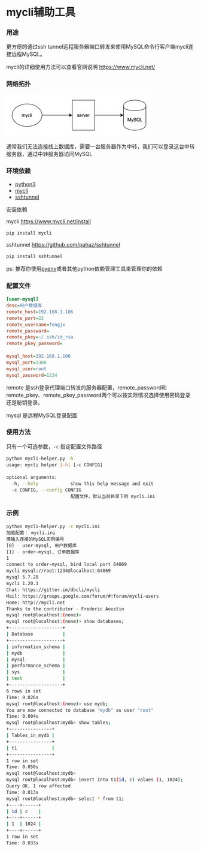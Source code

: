 # mycli辅助工具

### 用途

更方便的通过ssh tunnel远程服务器端口转发来使用MySQL命令行客户端mycli连接远程MySQL。

mycli的详细使用方法可以查看官网说明 <https://www.mycli.net/>

### 网络拓扑

![mycli-helper-network](mycli-helper.png)

通常我们无法连接线上数据库，需要一台服务器作为中转，我们可以登录这台中转服务器，通过中转服务器访问MySQL

### 环境依赖

- [python3](https://www.python.org/)
- [mycli](https://www.mycli.net/)
- [sshtunnel](https://github.com/pahaz/sshtunnel)

安装依赖

mycli <https://www.mycli.net/install>
```bash
pip install mycli 
```

sshtunnel <https://github.com/pahaz/sshtunnel>
```bash
pip install sshtunnel
```

ps: 推荐你使用[pyenv](https://github.com/pyenv/pyenv)或者其他python依赖管理工具来管理你的依赖


### 配置文件

```ini mycli.ini
[user-mysql]
desc=用户数据库
remote_host=192.168.1.106
remote_port=22
remote_username=fengjx
remote_password=
remote_pkey=~/.ssh/id_rsa
remote_pkey_password=

mysql_host=192.168.1.106
mysql_port=3306
mysql_user=root
mysql_password=1234
```

remote 是ssh登录代理端口转发的服务器配置，remote_password和remote_pkey、remote_pkey_password两个可以按实际情况选择使用密码登录还是秘钥登录。

mysql 是远程MySQL登录配置

### 使用方法

只有一个可选参数，`-c` 指定配置文件路径
```bash
python mycli-helper.py -h
usage: mycli helper [-h] [-c CONFIG]

optional arguments:
  -h, --help            show this help message and exit
  -c CONFIG, --config CONFIG
                        配置文件，默认当前目录下的 mycli.ini
```

### 示例

```bash
python mycli-helper.py -c mycli.ini
加载配置： mycli.ini
情输入连接的MySQL实例编号
[0] - user-mysql, 用户数据库
[1] - order-mysql, 订单数据库
1
connect to order-mysql, bind local port 64069
mycli mysql://root:1234@localhost:64069
mysql 5.7.28
mycli 1.20.1
Chat: https://gitter.im/dbcli/mycli
Mail: https://groups.google.com/forum/#!forum/mycli-users
Home: http://mycli.net
Thanks to the contributor - Frederic Aoustin
mysql root@localhost:(none)>
mysql root@localhost:(none)> show databases;
+--------------------+
| Database           |
+--------------------+
| information_schema |
| mydb               |
| mysql              |
| performance_schema |
| sys                |
| test               |
+--------------------+
6 rows in set
Time: 0.026s
mysql root@localhost:(none)> use mydb;
You are now connected to database "mydb" as user "root"
Time: 0.004s
mysql root@localhost:mydb> show tables;
+----------------+
| Tables_in_mydb |
+----------------+
| t1             |
+----------------+
1 row in set
Time: 0.050s
mysql root@localhost:mydb>
mysql root@localhost:mydb> insert into t1(id, c) values (1, 1024);
Query OK, 1 row affected
Time: 0.013s
mysql root@localhost:mydb> select * from t1;
+----+------+
| id | c    |
+----+------+
| 1  | 1024 |
+----+------+
1 row in set
Time: 0.033s
```









